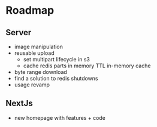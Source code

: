 # Roadmap

## Server

- image manipulation
- reusable upload
  - set multipart lifecycle in s3
  - cache redis parts in memory TTL in-memory cache
- byte range download
- find a solution to redis shutdowns
- usage revamp

## NextJs

- new homepage with features + code
